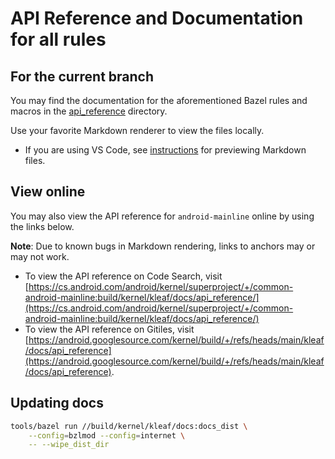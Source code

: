 # API Reference and Documentation for all rules

## For the current branch

You may find the documentation for the aforementioned Bazel rules and macros in
the [api_reference](api_reference) directory.

Use your favorite Markdown renderer to view the files locally.

* If you are using VS Code, see
  [instructions](https://code.visualstudio.com/docs/languages/markdown#_markdown-preview)
  for previewing Markdown files.

## View online

You may also view the API reference for `android-mainline` online by using
the links below.

**Note**: Due to known bugs in Markdown rendering, links to anchors may
or may not work.

<!-- Ref: b/327647132 -->

- To view the API reference on Code Search, visit
  [https://cs.android.com/android/kernel/superproject/+/common-android-mainline:build/kernel/kleaf/docs/api_reference/](https://cs.android.com/android/kernel/superproject/+/common-android-mainline:build/kernel/kleaf/docs/api_reference/)
- To view the API reference on Gitiles, visit
  [https://android.googlesource.com/kernel/build/+/refs/heads/main/kleaf/docs/api_reference](https://android.googlesource.com/kernel/build/+/refs/heads/main/kleaf/docs/api_reference).

## Updating docs

```sh
tools/bazel run //build/kernel/kleaf/docs:docs_dist \
    --config=bzlmod --config=internet \
    -- --wipe_dist_dir
```
